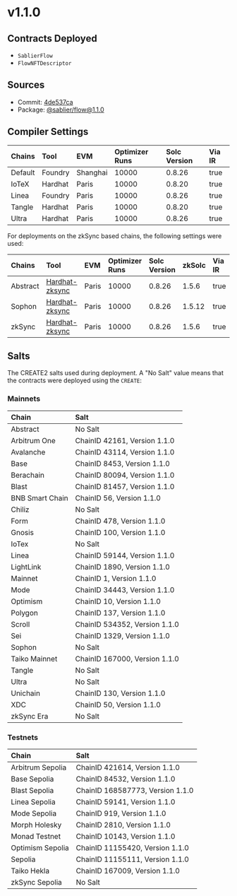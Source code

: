 # v1.1.0

## Contracts Deployed

- `SablierFlow`
- `FlowNFTDescriptor`

## Sources

- Commit: [4de537ca](https://github.com/sablier-labs/flow/commit/4de537ca582e9dc9bb95bbcf6f66df29d644d877)
- Package: [@sablier/flow@1.1.0](https://npmjs.com/package/@sablier/flow/v/1.1.0)

## Compiler Settings

| Chains  | Tool    | EVM      | Optimizer Runs | Solc Version | Via IR |
| :------ | :------ | :------- | :------------- | :----------- | :----- |
| Default | Foundry | Shanghai | 10000          | 0.8.26       | true   |
| IoTeX   | Hardhat | Paris    | 10000          | 0.8.20       | true   |
| Linea   | Foundry | Paris    | 10000          | 0.8.26       | true   |
| Tangle  | Hardhat | Paris    | 10000          | 0.8.20       | true   |
| Ultra   | Hardhat | Paris    | 10000          | 0.8.26       | true   |

For deployments on the zkSync based chains, the following settings were used:

| Chains   | Tool                                                                             | EVM   | Optimizer Runs | Solc Version | zkSolc | Via IR |
| :------- | :------------------------------------------------------------------------------- | :---- | :------------- | :----------- | :----- | :----- |
| Abstract | [Hardhat-zksync](https://docs.abs.xyz/build-on-abstract/smart-contracts/hardhat) | Paris | 10000          | 0.8.26       | 1.5.6  | true   |
| Sophon   | [Hardhat-zksync](https://docs.sophon.xyz/build/interact/hardhat)                 | Paris | 10000          | 0.8.26       | 1.5.12 | true   |
| zkSync   | [Hardhat-zksync](https://docs.zksync.io/zksync-era/tooling/hardhat)              | Paris | 10000          | 0.8.26       | 1.5.6  | true   |

## Salts

The CREATE2 salts used during deployment. A "No Salt" value means that the contracts were deployed using the `CREATE`:

### Mainnets

| Chain           | Salt                          |
| :-------------- | :---------------------------- |
| Abstract        | No Salt                       |
| Arbitrum One    | ChainID 42161, Version 1.1.0  |
| Avalanche       | ChainID 43114, Version 1.1.0  |
| Base            | ChainID 8453, Version 1.1.0   |
| Berachain       | ChainID 80094, Version 1.1.0  |
| Blast           | ChainID 81457, Version 1.1.0  |
| BNB Smart Chain | ChainID 56, Version 1.1.0     |
| Chiliz          | No Salt                       |
| Form            | ChainID 478, Version 1.1.0    |
| Gnosis          | ChainID 100, Version 1.1.0    |
| IoTex           | No Salt                       |
| Linea           | ChainID 59144, Version 1.1.0  |
| LightLink       | ChainID 1890, Version 1.1.0   |
| Mainnet         | ChainID 1, Version 1.1.0      |
| Mode            | ChainID 34443, Version 1.1.0  |
| Optimism        | ChainID 10, Version 1.1.0     |
| Polygon         | ChainID 137, Version 1.1.0    |
| Scroll          | ChainID 534352, Version 1.1.0 |
| Sei             | ChainID 1329, Version 1.1.0   |
| Sophon          | No Salt                       |
| Taiko Mainnet   | ChainID 167000, Version 1.1.0 |
| Tangle          | No Salt                       |
| Ultra           | No Salt                       |
| Unichain        | ChainID 130, Version 1.1.0    |
| XDC             | ChainID 50, Version 1.1.0     |
| zkSync Era      | No Salt                       |

### Testnets

| Chain            | Salt                             |
| :--------------- | :------------------------------- |
| Arbitrum Sepolia | ChainID 421614, Version 1.1.0    |
| Base Sepolia     | ChainID 84532, Version 1.1.0     |
| Blast Sepolia    | ChainID 168587773, Version 1.1.0 |
| Linea Sepolia    | ChainID 59141, Version 1.1.0     |
| Mode Sepolia     | ChainID 919, Version 1.1.0       |
| Morph Holesky    | ChainID 2810, Version 1.1.0      |
| Monad Testnet    | ChainID 10143, Version 1.1.0     |
| Optimism Sepolia | ChainID 11155420, Version 1.1.0  |
| Sepolia          | ChainID 11155111, Version 1.1.0  |
| Taiko Hekla      | ChainID 167009, Version 1.1.0    |
| zkSync Sepolia   | No Salt                          |
